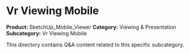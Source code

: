 # Vr Viewing Mobile

**Product:** SketchUp_Mobile_Viewer
**Category:** Viewing & Presentation
**Subcategory:** Vr Viewing Mobile

This directory contains Q&A content related to this specific subcategory.
